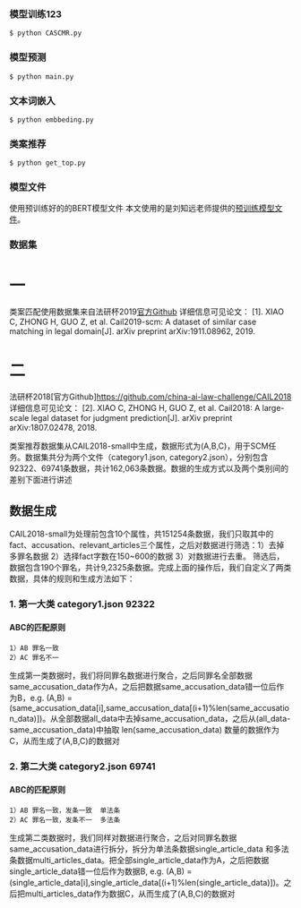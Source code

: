 ### 模型训练123
```
$ python CASCMR.py
```

### 模型预测
```
$ python main.py
```

### 文本词嵌入
```
$ python embbeding.py
```

### 类案推荐
```
$ python get_top.py
```

### 模型文件
使用预训练好的的BERT模型文件
本文使用的是刘知远老师提供的[预训练模型文件](https://github.com/thunlp/OpenCLaP)。

### 数据集
# 一
类案匹配使用数据集来自法研杯2019[官方Github](https://github.com/china-ai-law-challenge/CAIL2019)
详细信息可见论文：
[1].  XIAO C, ZHONG H, GUO Z, et al. Cail2019-scm: A dataset of similar case matching in legal domain[J]. arXiv preprint arXiv:1911.08962, 2019.


# 二
法研杯2018[官方Github]https://github.com/china-ai-law-challenge/CAIL2018
详细信息可见论文：
[2].  XIAO C, ZHONG H, GUO Z, et al. Cail2018: A large-scale legal dataset for judgment prediction[J]. arXiv preprint arXiv:1807.02478, 2018.

类案推荐数据集从CAIL2018-small中生成，数据形式为(A,B,C)，用于SCM任务。数据集共分为两个文件（category1.json, category2.json），分别包含92322、69741条数据，共计162,063条数据。数据的生成方式以及两个类别间的差别下面进行讲述
 ## 数据生成
 CAIL2018-small为处理前包含10个属性，共151254条数据，我们只取其中的fact、accusation、relevant_articles三个属性，之后对数据进行筛选：1）去掉多罪名数据 2）选择fact字数在150~600的数据 3）对数据进行去重。
 筛选后，数据包含190个罪名，共计9,2325条数据。完成上面的操作后，我们自定义了两类数据，具体的规则和生成方法如下：

 ### 1. 第一大类  category1.json  92322
   #### ABC的匹配原则
    1）AB 罪名一致
    2）AC 罪名不一

生成第一类数据时，我们将同罪名数据进行聚合，之后同罪名全部数据same_accusation_data作为A，之后把数据same_accusation_data错一位后作为B，e.g. (A,B) = (same_accusation_data[i],same_accusation_data[(i+1)%len(same_accusation_data)])。从全部数据all_data中去掉same_accusation_data，之后从(all_data-same_accusation_data)中抽取 len(same_accusation_data) 数量的数据作为C，从而生成了(A,B,C)的数据对

 ### 2. 第二大类  category2.json  69741
   #### ABC的匹配原则 
    1）AB 罪名一致，发条一致  单法条  
    2）AC 罪名一致，发条不一  多法条

生成第二类数据时，我们同样对数据进行聚合，之后对同罪名数据same_accusation_data进行拆分，拆分为单法条数据single_article_data 和多法条数据multi_articles_data。把全部single_article_data作为A，之后把数据single_article_data错一位后作为数据B, e.g. (A,B) = (single_article_data[i],single_article_data[(i+1)%len(single_article_data)])。之后把multi_articles_data作为数据C，从而生成了(A,B,C)的数据对



